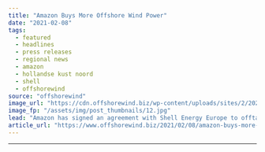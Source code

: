 ```yaml
---
title: "Amazon Buys More Offshore Wind Power"
date: "2021-02-08"
tags: 
  - featured
  - headlines
  - press releases
  - regional news
  - amazon
  - hollandse kust noord
  - shell
  - offshorewind
source: "offshorewind"
image_url: "https://cdn.offshorewind.biz/wp-content/uploads/sites/2/2021/02/08091003/Amazon-Buys-More-Offshore-Wind-Power.jpg"
image_fp: "/assets/img/post_thumbnails/12.jpg"
lead: "Amazon has signed an agreement with Shell Energy Europe to offtake renewable power from"
article_url: "https://www.offshorewind.biz/2021/02/08/amazon-buys-more-offshore-wind-power/"
---
```


---
